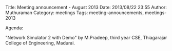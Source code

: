 Title: Meeting announcement - August 2013
Date: 2013/08/22 23:55
Author: Muthuraman
Category: meetings
Tags: meeting-announcements, meetings-2013


Agenda:

"Network Simulator 2 with Demo" by M.Pradeep, third year CSE, Thiagarajar College of Engineering, Madurai.
